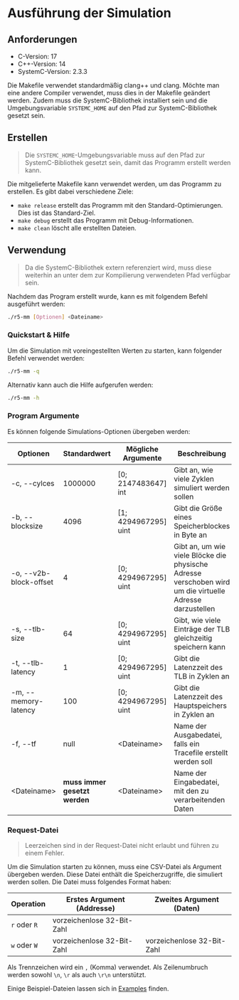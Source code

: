 # Ausführung der Simulation

## Anforderungen
* C-Version: 17
* C++-Version: 14
* SystemC-Version: 2.3.3

Die Makefile verwendet standardmäßig clang++ und clang. Möchte man eine andere Compiler verwendet, muss dies in der Makefile geändert werden.
Zudem muss die SystemC-Bibliothek installiert sein und die Umgebungsvariable `SYSTEMC_HOME` auf den Pfad zur SystemC-Bibliothek gesetzt sein.

## Erstellen
> Die `SYSTEMC_HOME`-Umgebungsvariable muss auf den Pfad zur SystemC-Bibliothek gesetzt sein, damit das Programm erstellt werden kann.

Die mitgelieferte Makefile kann verwendet werden, um das Programm zu erstellen. Es gibt dabei verschiedene Ziele:
* `make release` erstellt das Programm mit den Standard-Optimierungen. Dies ist das Standard-Ziel.
* `make debug` erstellt das Programm mit Debug-Informationen.
* `make clean` löscht alle erstellten Dateien.

## Verwendung

> Da die SystemC-Bibliothek extern referenziert wird, muss diese weiterhin an unter dem zur Kompilierung verwendeten Pfad verfügbar sein.

Nachdem das Program erstellt wurde, kann es mit folgendem Befehl ausgeführt werden:
```bash
./r5-mm [Optionen] <Dateiname>
```

### Quickstart & Hilfe
Um die Simulation mit voreingestellten Werten zu starten, kann folgender Befehl verwendet werden:
```bash
./r5-mm -q
```
Alternativ kann auch die Hilfe aufgerufen werden:
```bash
./r5-mm -h
```

### Program Argumente
Es können folgende Simulations-Optionen übergeben werden:

| Optionen               | Standardwert                  | Mögliche Argumente   | Beschreibung                                                                                             |
|------------------------|-------------------------------|----------------------|----------------------------------------------------------------------------------------------------------|
| -c, --cylces           | 1000000                       | [0; 2147483647] int  | Gibt an, wie viele Zyklen simuliert werden sollen                                                        |
| -b, --blocksize        | 4096                          | [1; 4294967295] uint | Gibt die Größe eines Speicherblockes in Byte an                                                          |
| -o, --v2b-block-offset | 4                             | [0; 4294967295] uint | Gibt an, um wie viele Blöcke die physische Adresse verschoben wird um die virtuelle Adresse darzustellen |
| -s, --tlb-size         | 64                            | [0; 4294967295] uint | Gibt, wie viele Einträge der TLB gleichzeitig speichern kann                                             |
| -t, --tlb-latency      | 1                             | [0; 4294967295] uint | Gibt die Latenzzeit des TLB in Zyklen an                                                                 |
| -m, --memory-latency   | 100                           | [0; 4294967295] uint | Gibt die Latenzzeit des Hauptspeichers in Zyklen an                                                      |
| -f, --tf               | null                          | &lt;Dateiname&gt;    | Name der Ausgabedatei, falls ein Tracefile erstellt werden soll                                          |
| &lt;Dateiname&gt;      | **muss immer gesetzt werden** | &lt;Dateiname&gt;    | Name der Eingabedatei, mit den zu verarbeitenden Daten                                                   |

### Request-Datei

> Leerzeichen sind in der Request-Datei nicht erlaubt und führen zu einem Fehler.

Um die Simulation starten zu können, muss eine CSV-Datei als Argument übergeben werden.
Diese Datei enthält die Speicherzugriffe, die simuliert werden sollen.
Die Datei muss folgendes Format haben:

| Operation    | Erstes Argument (Addresse) | Zweites Argument (Daten)   |
|--------------|----------------------------|----------------------------|
| `r` oder `R` | vorzeichenlose 32-Bit-Zahl |                            |
| `w` oder `W` | vorzeichenlose 32-Bit-Zahl | vorzeichenlose 32-Bit-Zahl |

Als Trennzeichen wird ein `,` (Komma) verwendet. Als Zeilenumbruch werden sowohl `\n`, `\r` als auch `\r\n` unterstützt.

Einige Beispiel-Dateien lassen sich in [Examples](examples/) finden.

